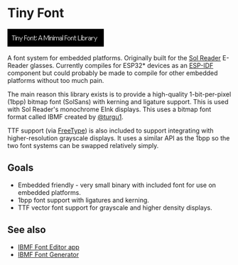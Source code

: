 # Tiny Font

![Header Image](https://github.com/sindarin-inc/tiny-font/blob/main/tests/Images/ibmf_hello_face2.png)

A font system for embedded platforms. Originally built for the [Sol Reader](https://solreader.com) E-Reader glasses. Currently compiles for ESP32* devices as an [ESP-IDF](https://github.com/espressif/esp-idf) component but could probably be made to compile for other embedded platforms without too much pain.

The main reason this library exists is to provide a high-quality 1-bit-per-pixel (1bpp) bitmap font (SolSans) with kerning and ligature support. This is used with Sol Reader's monochrome EInk displays. This uses a bitmap font format called IBMF created by [@turgu1](https://github.com/turgu1).

TTF support (via [FreeType](https://freetype.org/)) is also included to support integrating with higher-resolution grayscale displays. It uses a similar API as the 1bpp so the two font systems can be swapped relatively simply.

## Goals

* Embedded friendly - very small binary with included font for use on embedded platforms.
* 1bpp font support with ligatures and kerning.
* TTF vector font support for grayscale and higher density displays.

## See also

* [IBMF Font Editor app](https://github.com/turgu1/IBMFFontEditor)
* [IBMF Font Generator](https://github.com/turgu1/IBMF-font-generator)
